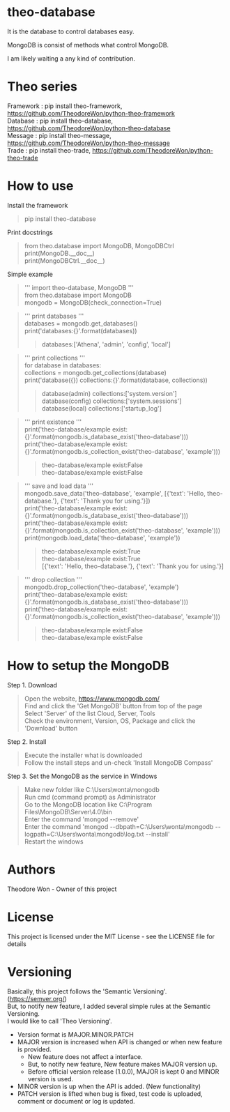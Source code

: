 # theo-database

It is the database to control databases easy.

MongoDB is consist of methods what control MongoDB.

I am likely waiting a any kind of contribution.


# Theo series

Framework : pip install theo-framework, https://github.com/TheodoreWon/python-theo-framework  
Database : pip install theo-database, https://github.com/TheodoreWon/python-theo-database  
Message : pip install theo-message, https://github.com/TheodoreWon/python-theo-message  
Trade : pip install theo-trade, https://github.com/TheodoreWon/python-theo-trade


# How to use

Install the framework  
> pip install theo-database

Print docstrings  
> from theo.database import MongoDB, MongoDBCtrl  
> print(MongoDB.&#95;&#95;doc&#95;&#95;)  
> print(MongoDBCtrl.&#95;&#95;doc&#95;&#95;)

Simple example
> ''' import theo-database, MongoDB '''  
> from theo.database import MongoDB  
> mongodb = MongoDB(check_connection=True)  

> ''' print databases '''  
> databases = mongodb.get_databases()  
> print('databases:{}'.format(databases))  
>> databases:['Athena', 'admin', 'config', 'local']  

> ''' print collections '''  
> for database in databases:  
>     collections = mongodb.get_collections(database)  
>     print('database({}) collections:{}'.format(database, collections))  
>> database(admin) collections:['system.version']  
>> database(config) collections:['system.sessions']  
>> database(local) collections:['startup_log']  

> ''' print existence '''  
> print('theo-database/example exist:{}'.format(mongodb.is_database_exist('theo-database')))  
> print('theo-database/example exist:{}'.format(mongodb.is_collection_exist('theo-database', 'example')))  
>> theo-database/example exist:False  
>> theo-database/example exist:False  

> ''' save and load data '''  
> mongodb.save_data('theo-database', 'example', [{'text': 'Hello, theo-database.'}, {'text': 'Thank you for using.'}])  
> print('theo-database/example exist:{}'.format(mongodb.is_database_exist('theo-database')))  
> print('theo-database/example exist:{}'.format(mongodb.is_collection_exist('theo-database', 'example')))  
> print(mongodb.load_data('theo-database', 'example'))  
>> theo-database/example exist:True  
>> theo-database/example exist:True  
>> [{'text': 'Hello, theo-database.'}, {'text': 'Thank you for using.'}]  

> ''' drop collection '''  
> mongodb.drop_collection('theo-database', 'example')  
> print('theo-database/example exist:{}'.format(mongodb.is_database_exist('theo-database')))  
> print('theo-database/example exist:{}'.format(mongodb.is_collection_exist('theo-database', 'example')))  
>> theo-database/example exist:False  
>> theo-database/example exist:False  


# How to setup the MongoDB

Step 1. Download  
> Open the website, https://www.mongodb.com/  
> Find and click the 'Get MongoDB' button from top of the page  
> Select 'Server' of the list Cloud, Server, Tools  
> Check the environment, Version, OS, Package and click the 'Download' button  

Step 2. Install  
> Execute the installer what is downloaded  
> Follow the install steps and un-check 'Install MongoDB Compass'  

Step 3. Set the MongoDB as the service in Windows  
> Make new folder like C:\Users\wonta\mongodb  
> Run cmd (command prompt) as Administrator  
> Go to the MongoDB location like C:\Program Files\MongoDB\Server\4.0\bin  
> Enter the command 'mongod --remove'  
> Enter the command 'mongod --dbpath=C:\Users\wonta\mongodb --logpath=C:\Users\wonta\mongodb\log.txt --install'  
> Restart the windows


# Authors

Theodore Won - Owner of this project


# License

This project is licensed under the MIT License - see the LICENSE file for details


# Versioning

Basically, this project follows the 'Semantic Versioning'. (https://semver.org/)  
But, to notify new feature, I added several simple rules at the Semantic Versioning.  
I would like to call 'Theo Versioning'.

- Version format is MAJOR.MINOR.PATCH  
- MAJOR version is increased when API is changed or when new feature is provided.  
  - New feature does not affect a interface.  
  - But, to notify new feature, New feature makes MAJOR version up.  
  - Before official version release (1.0.0), MAJOR is kept 0 and MINOR version is used.  
- MINOR version is up when the API is added. (New functionality)  
- PATCH version is lifted when bug is fixed, test code is uploaded, comment or document or log is updated.  
